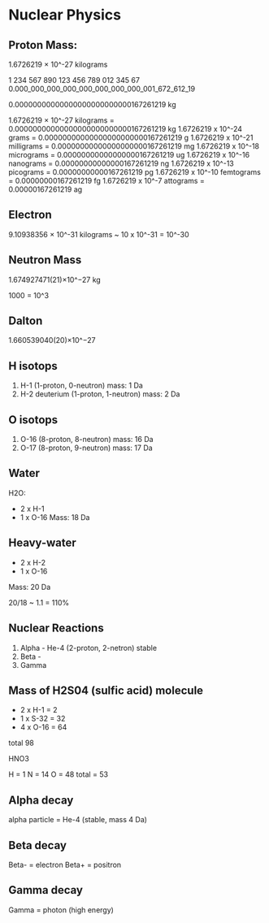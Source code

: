 
# Nuclear Physics

## Proton Mass:

1.6726219 × 10^-27 kilograms

1 234 567 890 123 456 789 012 345 67
0.000_000_000_000_000_000_000_000_001_672_612_19

0.00000000000000000000000000167261219 kg

1.6726219 × 10^-27 kilograms  = 0.00000000000000000000000000167261219 kg
1.6726219 x 10^-24 grams      = 0.00000000000000000000000167261219 g
1.6726219 x 10^-21 milligrams = 0.00000000000000000000167261219 mg
1.6726219 x 10^-18 micrograms = 0.00000000000000000167261219 ug
1.6726219 x 10^-16 nanograms  = 0.00000000000000167261219 ng
1.6726219 x 10^-13 picograms  = 0.00000000000167261219 pg
1.6726219 x 10^-10 femtograms = 0.00000000167261219 fg
1.6726219 x 10^-7  attograms  = 0.00000167261219 ag

## Electron

9.10938356 × 10^-31 kilograms ~ 10 x 10^-31 = 10^-30

## Neutron Mass

1.674927471(21)×10^−27 kg

1000 = 10^3

## Dalton

1.660539040(20)×10^−27

## H isotops

1. H-1 (1-proton, 0-neutron)
  mass: 1 Da 
2. H-2 deuterium (1-proton, 1-neutron)
  mass: 2 Da

## O isotops

1. O-16 (8-proton, 8-neutron)
  mass: 16 Da
2. O-17 (8-proton, 9-neutron)
  mass: 17 Da

## Water

H2O:
 - 2 x H-1
 - 1 x O-16
Mass: 18 Da
 
## Heavy-water

- 2 x H-2
- 1 x O-16

Mass: 20 Da

20/18 ~ 1.1 = 110%

## Nuclear Reactions

1. Alpha - He-4 (2-proton, 2-netron) stable
2. Beta -
3. Gamma

## Mass of H2S04 (sulfic acid) molecule

- 2 x H-1  = 2
- 1 x S-32 = 32
- 4 x O-16 = 64

total 98

HNO3

H = 1
N = 14
O = 48
total = 53

## Alpha decay

alpha particle = He-4 (stable, mass 4 Da)

## Beta decay

Beta- = electron
Beta+ = positron

## Gamma decay

Gamma = photon (high energy)
